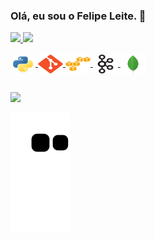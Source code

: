 ### Olá, eu sou o Felipe Leite. 👋
 <div>
  <a href="https://github.com/felipe-almeida-costa-leite">
  <img height="180em" src="https://github-readme-stats.vercel.app/api?username=felipe-almeida-costa-leite&show_icons=true&theme=dracula&include_all_commits=true&count_private=true"/>
  <img height="180em" src="https://github-readme-stats.vercel.app/api/top-langs/?username=felipe-almeida-costa-leite&layout=compact&langs_count=7&theme=dracula"/>
</div>
<div style="display: inline_block"><br>
  <img align="center" alt="Fe-Python" height="30" width="40" src="https://raw.githubusercontent.com/devicons/devicon/master/icons/python/python-original.svg">
  <img align="center" alt="Fe-Git" height="30" width="40" src="https://raw.githubusercontent.com/devicons/devicon/master/icons/git/git-original.svg">
  <img align="center" alt="Fe-AWS" height="30" width="40" src="https://raw.githubusercontent.com/devicons/devicon/master/icons/amazonwebservices/amazonwebservices-original.svg">
  <img align="center" alt="Fe-Kafka" height="30" width="40" src="https://raw.githubusercontent.com/devicons/devicon/master/icons/apachekafka/apachekafka-original.svg">
  <img align="center" alt="Fe-Mongo" height="30" width="40" src="https://raw.githubusercontent.com/devicons/devicon/master/icons/mongodb/mongodb-original.svg">
</div>
 
  ##
  
 <div>
   <a href="https://www.linkedin.com/in/rafaella-ballerini-45875016a" target="_blank"><img src="https://img.shields.io/badge/-LinkedIn-%230077B5?style=for-the-badge&logo=linkedin&logoColor=white" target="_blank"></a>
  
  ![Snake animation](https://github.com/rafaballerini/rafaballerini/blob/output/github-contribution-grid-snake.svg)
 
</div>

  
